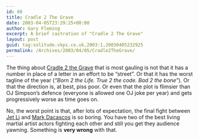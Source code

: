 ```yaml
---
id: 68
title: Cradle 2 The Grave
date: 2003-04-05T23:29:25+00:00
author: Gary Fleming
excerpt: A brief castration of "Cradle 2 The Grave"
layout: post
guid: tag:solitude.vkps.co.uk,2003:1,20030405232925
permalink: /Archives/2003/04/05/Cradle2TheGrave/
---
```

The thing about [Cradle 2 the Grave](http://cradle2thegrave.warnerbros.com/) that is most gauling is not that it has a number in place of a letter in an effort to be &#8220;street&#8221;. Or that it has the worst tagline of the year (_&#8220;Born 2 the Life. True 2 the code. Bad 2 the bone&#8221;_). Or that the direction is, at best, piss poor. Or even that the plot is flimsier than OJ Simpson&#8217;s defence (everyone is allowed one OJ joke per year) and gets progressively worse as time goes on.

No, the worst point is that, after lots of expectation, the final fight between [Jet Li](http://us.imdb.com/Name?Li,%20Jet) and [Mark Dacascos](http://us.imdb.com/Name?Dacascos,%20Mark) is so boring. You have two of the best living martial artist actors fighting each other and still you get they audience yawning. Something is **very wrong** with that.